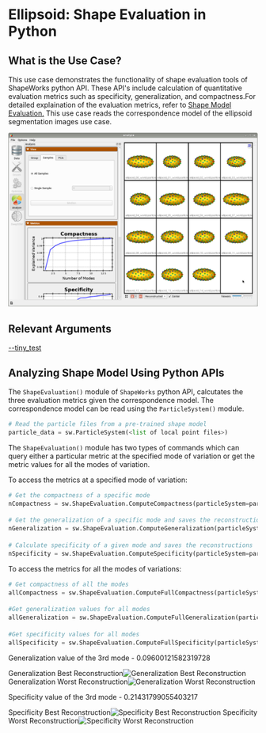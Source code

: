 # Ellipsoid: Shape Evaluation in Python

## What is the Use Case?

This use case demonstrates the functionality of shape evaluation tools of ShapeWorks python API. These API's include calculation of quantitative evaluation metrics such as specificity, generalization, and compactness.For detailed explaination of the evaluation metrics, refer to [Shape Model Evaluation.](../../new/ssm-eval.md) 
This use case reads the correspondence model of the ellipsoid segmentation images use case.

![Ellipsoid Samples](../../img/use-cases/ellipsoids_samples.png)


## Relevant Arguments

[--tiny_test](../use-cases.md#-tiny_test)

## Analyzing Shape Model Using Python APIs
The `ShapeEvaluation()` module of `ShapeWorks` python API, calcutates the three evaluation metrics given the correspondence model. The correspondence model can be read using the `ParticleSystem()` module. 

```python
# Read the particle files from a pre-trained shape model
particle_data = sw.ParticleSystem(<list of local point files>)
```

The `ShapeEvaluation()` module has two types of commands which can query either a particular metric at the specified mode of variation or get the metric values for all the modes of variation. 

To access the metrics at a specified mode of variation:


```python
# Get the compactness of a specific mode 
nCompactness = sw.ShapeEvaluation.ComputeCompactness(particleSystem=particle_data,Modes=3)

# Get the generalization of a specific mode and saves the reconstructions
nGeneralization = sw.ShapeEvaluation.ComputeGeneralization(particleSystem=particle_data, nModes=3,saveTo=save_dir)

# Calculate specificity of a given mode and saves the reconstructions
nSpecificity = sw.ShapeEvaluation.ComputeSpecificity(particleSystem=particle_data, nModes=3,saveTo=save_dir)
```

To access the metrics for all the modes of variations:

```python
# Get compactness of all the modes
allCompactness = sw.ShapeEvaluation.ComputeFullCompactness(particleSystem=particle_data)

#Get generalization values for all modes
allGeneralization = sw.ShapeEvaluation.ComputeFullGeneralization(particleSystem=particle_data)

#Get specificity values for all modes
allSpecificity = sw.ShapeEvaluation.ComputeFullSpecificity(particleSystem=particle_data)
```
Generalization value of the 3rd mode -  0.09600121582319728

Generalization Best Reconstruction![Generalization Best Reconstruction](https://sci.utah.edu/~shapeworks/doc-resources/pngs/generalization_best_recon.png)
Generalization Worst Reconstruction![Generalization Worst Reconstruction](https://sci.utah.edu/~shapeworks/doc-resources/pngs/generalization_worst_recon.png)

Specificity value of the 3rd mode -  0.21431799055403217

Specificity Best Reconstruction![Specificity Best Reconstruction](https://sci.utah.edu/~shapeworks/doc-resources/pngs/specificity_best_recon.png)
Specificity Worst Reconstruction![Specificity Worst Reconstruction](https://sci.utah.edu/~shapeworks/doc-resources/pngs/specificity_worst_recon.png)